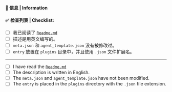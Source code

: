 #### 📝 信息 | Information

<!--- Repo url or any other thing you like to say --->

#### ✅ 检查列表 | Checklist:

<!--- Checkboxes will become clickable after submit, no need to fill them now --->

- [ ] 我已阅读了 [`Readme.md`](https://github.com/lobehub/lobe-chat-agents/)
- [ ] 描述是用英文编写的。
- [ ] `meta.json` 和 `agent_template.json` 没有被修改过。
- [ ] `entry` 放置在 `plugins` 目录中，并且使用 `.json` 文件扩展名。

---

- [ ] I have read the [`Readme.md`](https://github.com/lobehub/lobe-chat-agents/)
- [ ] The description is written in English.
- [ ] The `meta.json` and `agent_template.json` have not been modified.
- [ ] The `entry` is placed in the `plugins` directory with the `.json` file extension.
